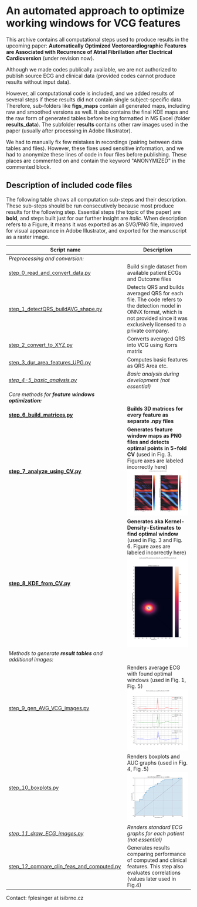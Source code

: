 # An automated approach to optimize working windows for VCG features 


This archive contains all computational steps used to produce results in the upcoming paper: 
**Automatically Optimized Vectorcardiographic Features are Associated with Recurrence of Atrial Fibrillation after Electrical Cardioversion** (under revision now).

Although we made codes publically available, we are not authorized to publish source ECG and clinical data (provided codes cannot produce results without input data).

However, all computational code is included, and we added results of several steps if these results did not contain single subject-specific data.
Therefore, sub-folders like **figs_maps** contain all generated maps, including raw and smoothed versions as well. 
It also contains the final KDE maps and the raw form of generated tables before being formatted in MS Excel (folder **results_data**).
The subfolder **results** contains other raw images used in the paper (usually after processing in Adobe Illustrator).

We had to manually fix few mistakes in recordings (pairing between data tables and files). However, these fixes used sensitive information, and we had to anonymize these lines of code in four files before publishing. These places are commented on and contain the keyword "ANONYMIZED" in the commented block.  

## Description of included code files

The following table shows all computation sub-steps and their description. These sub-steps should be run consecutively because most produce results
for the following step. Essential steps (the topic of the paper) are **bold**, and steps built just for our further insight are _italic_. 
When description refers to a Figure, it means it was exported as an SVG/PNG file, improved for visual appearance in Adobe Illustrator, and exported for the manuscript as a raster image.  

| Script name                                                                            | Description                                                                                                                                                                                                      |
|----------------------------------------------------------------------------------------|------------------------------------------------------------------------------------------------------------------------------------------------------------------------------------------------------------------|
| _Preprocessing and conversion:_                                                        |                                                                                                                                                                                                                  |
| [step_0_read_and_convert_data.py](step_0_read_and_convert_data.py)                     | Build single dataset from available patient ECGs and Outcome files                                                                                                                                               |
| [step_1_detectQRS_buildAVG_shape.py](step_1_detectQRS_buildAVG_shape.py)               | Detects QRS and builds averaged QRS for each file. The code refers to the detection model in ONNX format, which is not provided since it was exclusively licensed to a private company.                          | 
| [step_2_convert_to_XYZ.py](step_2_convert_to_XYZ.py)                                   | Converts averaged QRS into VCG using Korrs matrix                                                                                                                                                                |  
| [step_3_dur_area_features_UPG.py](step_3_dur_area_features_UPG.py)                     | Computes basic features as QRS Area etc.                                                                                                                                                                         |
| _[step_4-5_basic_analysis.py](step_4-5_basic_analysis.py)_                             | _Basic analysis during development (not essential)_                                                                                                                                                              |
| _Core methods for **feature windows optimization:**_                                   |                                                                                                                                                                                                                  |
| **[step_6_build_matrices.py](step_6_build_matrices.py)**                               | **Builds 3D matrices for every feature as separate .npy files**                                                                                                                                                  |
| **[step_7_analyze_using_CV.py](step_7_analyze_using_CV.py)**                           | **Generates feature window maps as PNG files and detects optimal points in 5-fold CV** (used in Fig. 3. Figure axes are labeled incorrectly here)  ![](CV_SMOOTH_dYMean_1_AUCData_85_cases_SMOOTH_median10.png) |
| **[step_8_KDE_from_CV.py](step_8_KDE_from_CV.py)**                                     | **Generates aka Kernel-Density-Estimates to find optimal window** (used in Fig. 3 and Fig. 6. Figure axes are labeled incorrectly here)  ![](KDE_dYMean.png)                                                     |
| _Methods to generate **result tables** and additional images:_                          |                                                                                                                                                                                                                  |
| [step_9_gen_AVG_VCG_images.py](step_9_gen_AVG_VCG_images.py)                           | Renders average ECG with found optimal windows (used in Fig. 1, Fig. 5)   ![](detail_Zsumf_84_cases.png)                                                                                                         |
| [step_10_boxplots.py](step_10_boxplots.py)                                             | Renders boxplots and AUC graphs (used in Fig. 4, Fig .5)   ![](AUC_dYMean.png)                                                                                                                                   |
| _[step_11_draw_ECG_images.py](step_11_draw_ECG_images.py)_                             | _Renders standard ECG graphs for each patient (not essential)_                                                                                                                                                   |
| [step_12_compare_clin_feas_and_computed.py](step_12_compare_clin_feas_and_computed.py) | Generates results comparing performance of computed and clinical features. This step also evaluates correlations (values later used in Fig.4)                                                                    |

Contact: fplesinger at isibrno.cz
